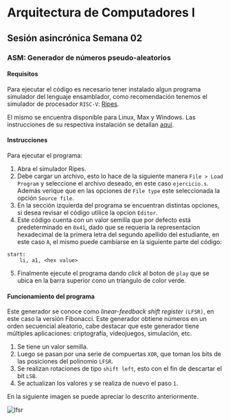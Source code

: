 # Arquitectura de Computadores I

## Sesión asincrónica Semana 02

### ASM: Generador de números pseudo-aleatorios

#### Requisitos

Para ejecutar el código es necesario tener instalado algun programa simulador del lenguaje ensamblador, como recomendación tenemos el simulador de procesador `RISC-V`: [Ripes](https://github.com/mortbopet/Ripes/releases).

El mismo se encuentra disponible para Linux, Max y Windows. Las instrucciones de su respectiva instalación se detallan [aquí](https://github.com/mortbopet/Ripes/blob/master/README.md).

#### Instrucciones

Para ejecutar el programa:

1. Abra el simulador Ripes.
2. Debe cargar un archivo, esto lo hace de la siguiente manera `File > Load Program` y seleccione el archivo deseado, en este caso `ejercicio.s`. Además verique que en las opciones de `File type` este seleccionada la opción `Source file`.
3. En la sección izquierda del programa se encuentran distintas opciones, si desea revisar el código utilice la opcion `Editor`.
4. Este código cuenta con un valor semilla que por defecto está predeterminado en `0x41`, dado que se requeria la representacion hexadecimal de la primera letra del segundo apellido del estudiante, en este caso `A`, el mismo puede cambiarse en la siguiente parte del código:

```gas:
start: 
    li, a1, <hex value>
```

5. Finalmente ejecute el programa dando _click_ al boton de `play` que se ubica en la barra superior cono un triangulo de color verde.

#### Funcionamiento del programa

Este generador se conoce como
_linear-feedback shift register_ `(LFSR)`, en este caso la versión Fibonacci. Este generador obtiene
números en un orden secuencial aleatorio, cabe destacar que este generador tiene múltiples aplicaciones: criptografía, vídeojuegos, simulación, etc.

1. Se tiene un valor semilla.
2. Luego se pasan por una serie de compuertas `XOR`, que toman los bits de las posiciones del polinomio `LFSR`.
3. Se realizan rotaciones de tipo `shift left`, esto con el fin de descartar el bit `LSB`.
4. Se actualizan los valores y se realiza de nuevo el paso `1`.

En la siguiente imagen se puede apreciar lo descrito anteriormente.

![lfsr](https://raw.githubusercontent.com/nikeshbajaj/Linear_Feedback_Shift_Register/master/images/LFSR.jpg)